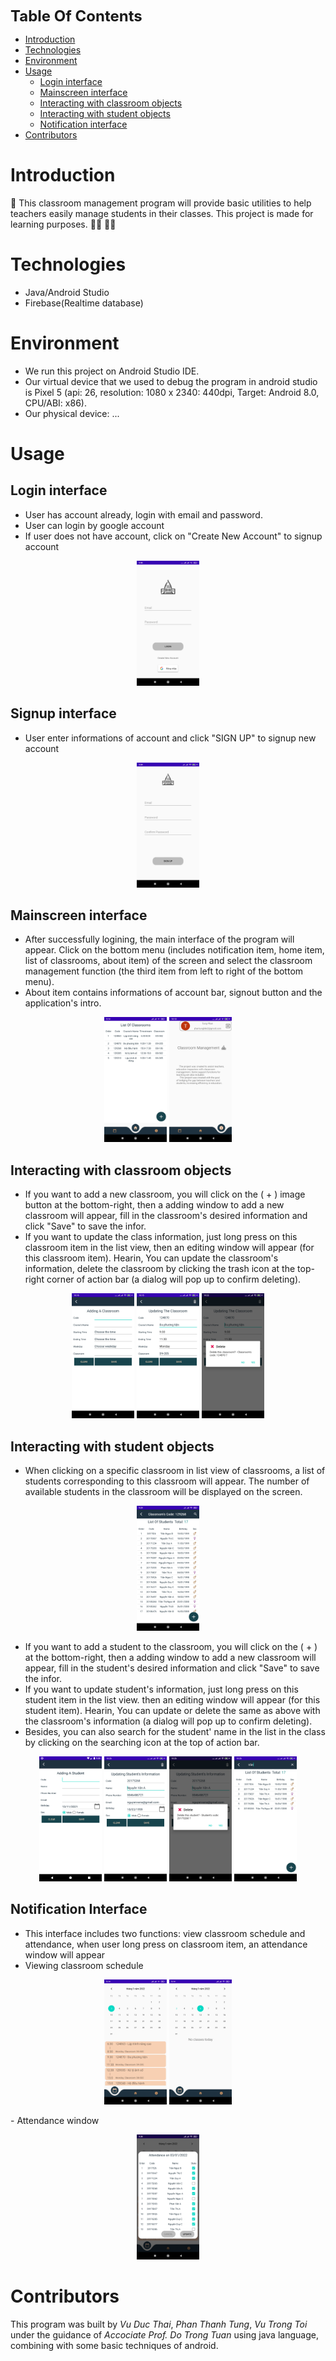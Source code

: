 <font size= "5"> **Table Of Contents** </font>
- [Introduction](#introduction)
- [Technologies](#technologies)
- [Environment](#environment)
- [Usage](#usage)
  - [Login interface](#login-interface)
  - [Mainscreen interface](#mainscreen-interface)
  - [Interacting with classroom objects](#interacting-with-classroom-objects)
  - [Interacting with student objects](#interacting-with-student-objects)
  - [Notification interface](#notification-interface)
- [Contributors](#contributors)


# Introduction 
:notebook: This classroom management program will provide basic utilities to help teachers easily manage students in their classes. This project is made for learning purposes. :man_student:  :woman_student:

# Technologies
- Java/Android Studio
- Firebase(Realtime database)
# Environment
- We run this project on Android Studio IDE.
- Our virtual device that we used to debug the program in android studio is Pixel 5 (api: 26, resolution: 1080 x 2340: 440dpi, Target: Android 8.0, CPU/ABI: x86).
- Our physical device: ... 
# Usage

## Login interface
- User has account already, login with email and password.
- User can login by google account
- If user does not have account, click on "Create New Account" to signup account
<p align= "center">
<img src="./images/Screenshot_2022-01-03-09-40-52-236_com.example.class_management_android.jpg" alt="Login Screenshot" style="width:100px;height:200px;" />
</p>

## Signup interface
- User enter informations of account and click "SIGN UP" to signup new account
<p align= "center">
<img src="./images/Screenshot_2022-01-03-09-04-08-013_com.example.class_management_android.jpg" alt="Login Screenshot" style="width:100px;height:200px;" />
</p>

## Mainscreen interface
- After successfully logining, the main interface of the program will appear. Click on the bottom menu (includes notification item, home item, list of classrooms, about item) of the screen and select the classroom management function (the third item from left to right of the bottom menu).
- About item contains informations of account bar, signout button and the application's intro.
<p align= "center">
<img src="./images/Screenshot_2022-01-03-09-14-12-702_com.example.class_management_android.jpg" alt="List of classrooms Screenshot" style="width:100px;height:200px;" />
<img src="./images/Screenshot_2022-01-03-10-10-50-219_com.example.class_management_android.jpg" alt="About Screenshot" style="width:100px;height:200px;" />
</p>

## Interacting with classroom objects
- If you want to add a new classroom, you will click on the ( + ) image button at the bottom-right, then a adding window to add a new classroom will appear, fill in the classroom's desired information and click "Save" to save the infor.
- If you want to update the class information, just long press on this classroom item in the list view, then an editing window will appear (for this classroom item). Hearin, You can update the classroom's information, delete the classroom by clicking the trash icon at the top-right corner of action bar (a dialog will pop up to confirm deleting).
<p align= "center">
<img src="./images/Screenshot_2022-01-03-10-16-04-913_com.example.class_management_android.jpg" alt="Adding Classroom Screenshot" style="width:100px;height:200px;" />
<img src="./images/Screenshot_2022-01-03-10-15-56-484_com.example.class_management_android.jpg" alt="Updating Classroom Screenshot" style="width:100px;height:200px;" />
<img src="./images/Screenshot_2022-01-03-10-22-25-952_com.example.class_management_android.jpg" alt="Deleting Classroom Screenshot" style="width:100px;height:200px;" />
</p>

## Interacting with student objects
- When clicking on a specific classroom in list view of classrooms, a list of students corresponding to this classroom will appear. The number of available students in the classroom will be displayed on the screen.
<p align= "center">
<img src="./images/Screenshot_2022-01-03-09-29-09-207_com.example.class_management_android.jpg" alt="List of Students Screenshot" style="width:100px;height:200px;" />
</p>

- If you want to add a student to the classroom, you will click on the ( + ) at the bottom-right, then a adding window to add a new classroom will appear, fill in the student's desired information and click "Save" to save the infor.
- If you want to update student's information, just long press on this student item in the list view. then an editing window will appear (for this student item). Hearin, You can update or delete the same as above with the classroom's information (a dialog will pop up to confirm deleting).
- Besides, you can also search for the student' name in the list in the class by clicking on the searching icon at the top of action bar.
<p align= "center">
<img src="./images/AddingStudent_Screenshot.png" alt="Adding Student Screenshot" style="width:100px;height:200px;" />
<img src="./images/Screenshot_2022-01-03-10-26-43-137_com.example.class_management_android.jpg" alt="Updating Student Screenshot" style="width:100px;height:200px;" />
<img src="./images/Screenshot_2022-01-03-10-26-51-157_com.example.class_management_android.jpg" alt="Deleting Student Screenshot" style="width:100px;height:200px;" />
<img src="./images/Screenshot_2022-01-03-10-26-32-403_com.example.class_management_android.jpg" alt="Searching Student Screenshot" style="width:100px;height:200px;" />
</p>

## Notification Interface
- This interface includes two functions: view classroom schedule and attendance, when user long press on classroom item, an attendance window will appear
- Viewing classroom schedule
<p align= "center">
<img src="./images/Screenshot_2022-01-03-09-14-27-744_com.example.class_management_android.jpg" alt="List of Students Screenshot" style="width:100px;height:200px;" />
<img src="./images/Screenshot_2022-01-03-09-14-37-631_com.example.class_management_android.jpg" alt="List of Students Screenshot" style="width:100px;height:200px;" />
</p>
- Attendance window
<p align= "center">
<img src="./images/Screenshot_2022-01-03-09-30-01-755_com.example.class_management_android.jpg" alt="List of Students Screenshot" style="width:100px;height:200px;" />
</p>

# Contributors
This program was built by *Vu Duc Thai*, *Phan Thanh Tung*, *Vu Trong Toi* under the guidance of *Accociate Prof. Do Trong Tuan* using  java language, combining with some basic techniques of android. 
